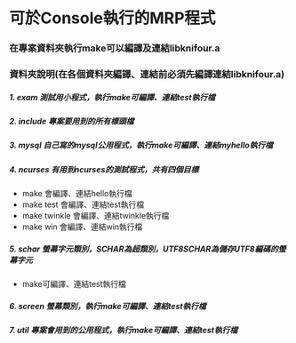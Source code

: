 # 可於Console執行的MRP程式

### 在專案資料夾執行make可以編譯及連結libknifour.a

### 資料夾說明(在各個資料夾編譯、連結前必須先編譯連結libknifour.a)

##### 1. exam    測試用小程式，執行make可編譯、連結test執行檔

##### 2. include 專案要用到的所有標頭檔

##### 3. mysql   自己寫的mysql公用程式，執行make可編譯、連結myhello執行檔

##### 4. ncurses 有用到ncurses的測試程式，共有四個目標
* make 會編譯、連結hello執行檔
* make test 會編譯、連結test執行檔
* make twinkle 會編譯、連結twinkle執行檔
* make win 會編譯、連結win執行檔

##### 5. schar  螢幕字元類別，SCHAR為超類別，UTF8SCHAR為儲存UTF8編碼的螢幕字元
* make可編譯、連結test執行檔

##### 6. screen 螢幕類別，執行make可編譯、連結test執行檔

##### 7. util   專案會用到的公用程式，執行make可編譯、連結test執行檔

